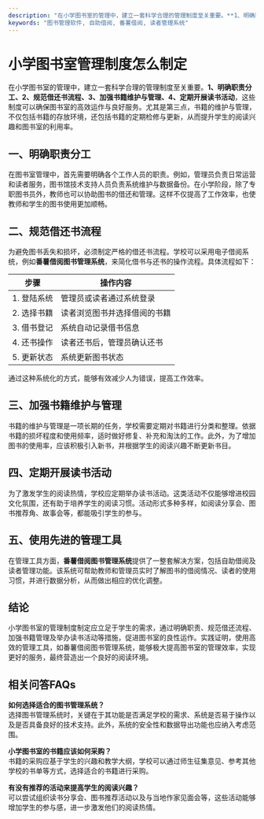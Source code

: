 ```yaml
---
description: "在小学图书室的管理中，建立一套科学合理的管理制度至关重要。**1、明确职责分工、2、规范借还书流程、3、加强书籍维护与管理、4、定期开展读书活动**，这些制度可以确保图书室的高效运作与良好服务。尤其是第三点，书籍的维护与管理，不仅包括书籍的存放环境，还包括书籍的定期检修与更新，从而提升学生的阅读兴趣和图书室的利用率。"
keywords: "图书管理软件, 自助借阅, 番薯借阅, 读者管理系统"
---
```

# 小学图书室管理制度怎么制定

在小学图书室的管理中，建立一套科学合理的管理制度至关重要。**1、明确职责分工、2、规范借还书流程、3、加强书籍维护与管理、4、定期开展读书活动**，这些制度可以确保图书室的高效运作与良好服务。尤其是第三点，书籍的维护与管理，不仅包括书籍的存放环境，还包括书籍的定期检修与更新，从而提升学生的阅读兴趣和图书室的利用率。

## 一、明确职责分工

在图书室管理中，首先需要明确各个工作人员的职责。例如，管理员负责日常运营和读者服务，图书馆技术支持人员负责系统维护与数据备份。在小学阶段，除了专职图书员外，教师也可以协助图书的借还和管理。这样不仅提高了工作效率，也使教师和学生的图书使用更加顺畅。

## 二、规范借还书流程

为避免图书丢失和损坏，必须制定严格的借还书流程。学校可以采用电子借阅系统，例如**番薯借阅图书管理系统**，来简化借书与还书的操作流程。具体流程如下：

| 步骤         | 操作内容                     |
|--------------|------------------------------|
| 1. 登陆系统   | 管理员或读者通过系统登录     |
| 2. 选择书籍  | 读者浏览图书并选择借阅的书籍 |
| 3. 借书登记  | 系统自动记录借书信息         |
| 4. 还书操作  | 读者还书后，管理员确认还书    |
| 5. 更新状态  | 系统更新图书状态              |

通过这种系统化的方式，能够有效减少人为错误，提高工作效率。

## 三、加强书籍维护与管理

书籍的维护与管理是一项长期的任务，学校需要定期对书籍进行分类和整理。依据书籍的损坏程度和使用频率，适时做好修复、补充和淘汰的工作。此外，为了增加图书的使用率，应该积极引入新书，并根据学生的阅读兴趣不断更新书目。

## 四、定期开展读书活动

为了激发学生的阅读热情，学校应定期举办读书活动。这类活动不仅能够增进校园文化氛围，还有助于培养学生的阅读习惯。活动形式多种多样，如阅读分享会、图书推荐角、故事会等，都能吸引学生的参与。

## 五、使用先进的管理工具

在管理工具方面，**番薯借阅图书管理系统**提供了一整套解决方案，包括自助借阅及读者管理功能。该系统可帮助教师和管理员实时了解图书的借阅情况、读者的使用习惯，并进行数据分析，从而做出相应的优化调整。

## 结论

小学图书室的管理制度制定应立足于学生的需求，通过明确职责、规范借还流程、加强书籍管理及举办读书活动等措施，促进图书室的良性运作。实践证明，使用高效的管理工具，如番薯借阅图书管理系统，能够极大提高图书室的管理效率，实现更好的服务，最终营造出一个良好的阅读环境。

## 相关问答FAQs

**如何选择适合的图书管理系统？**  
选择图书管理系统时，关键在于其功能是否满足学校的需求、系统是否易于操作以及是否具备良好的技术支持。此外，系统的安全性和数据导出功能也应纳入考虑范围。

**小学图书室的书籍应该如何采购？**  
书籍的采购应基于学生的兴趣和教学大纲，学校可以通过师生征集意见、参考其他学校的书单等方式，选择适合的书籍进行采购。

**有没有推荐的活动来提高学生的阅读兴趣？**  
可以尝试组织读书分享会、图书推荐活动以及与当地作家见面会等，这些活动能够增加学生的参与感，进一步激发他们的阅读热情。
